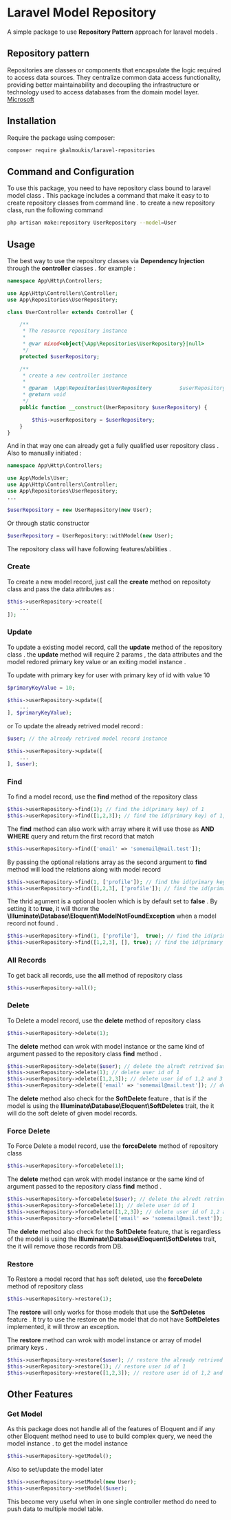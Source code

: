 # Laravel Model Repository

A simple package to use **Repository Pattern** approach for laravel models . 

## Repository pattern
Repositories are classes or components that encapsulate the logic required to access data sources. They centralize common data access functionality, providing better maintainability and decoupling the infrastructure or technology used to access databases from the domain model layer. [Microsoft](https://docs.microsoft.com/en-us/dotnet/architecture/microservices/microservice-ddd-cqrs-patterns/infrastructure-persistence-layer-design)

## Installation

Require the package using composer:

```bash
composer require gkalmoukis/laravel-repositories
```

## Command and Configuration

To use this package, you need to have repository class bound to laravel model class . This package includes a command that make it easy to to create repository classes from command line . to create a new repository class, run the following command

```bash
php artisan make:repository UserRepository --model=User
```

## Usage

The best way to use the repository classes via **Dependency Injection** through the **controller** classes . for example : 

```php
namespace App\Http\Controllers;

use App\Http\Controllers\Controller;
use App\Repositories\UserRepository;

class UserController extends Controller {

    /**
     * The resource repository instance
     *
     * @var mixed<object{\App\Repositories\UserRepository}|null>
     */
    protected $userRepository;

	/**
     * create a new controller instance
     *
     * @param  \App\Repositories\UserRepository         $userRepository
     * @return void
     */
    public function __construct(UserRepository $userRepository) {

        $this->userRepository = $userRepository;
    }
}
```

And in that way one can already get a fully qualified user repository class . Also to manually initiated : 

```php
namespace App\Http\Controllers;

use App\Models\User;
use App\Http\Controllers\Controller;
use App\Repositories\UserRepository;
...

$userRepository = new UserRepository(new User);
```

Or through static constructor
```php
$userRepository = UserRepository::withModel(new User);
```

The repository class will have following features/abilities .

### Create

To create a new model record, just call the **create** method on repositoty class and pass the data attributes as : 

```php
$this->userRepository->create([
    ...
]);
```

### Update

To update a existing model record, call the **update** method of the repository class . the **update** method will require 2 params , the data attributes and the model redored primary key value or an exiting model instance . 

To update with primary key for user with primary key of id with value 10

```php
$primaryKeyValue = 10;

$this->userRepository->update([
    ...
], $primaryKeyValue);
```
or To update the already retrived model record : 

```php
$user; // the already retrived model record instance

$this->userRepository->update([
    ...
], $user);
```

### Find

To find a model record, use the **find** method of the repository class

```php
$this->userRepository->find(1); // find the id(primary key) of 1
$this->userRepository->find([1,2,3]); // find the id(primary key) of 1,2 and 3
```

The **find** method can also work with array where it will use those as **AND WHERE** query and return the first record that match

```php
$this->userRepository->find(['email' => 'somemail@mail.test']);
```

By passing the optional relations array as the second argument to **find** method will load the relations along with model record

```php
$this->userRepository->find(1, ['profile']); // find the id(primary key) of 1
$this->userRepository->find([1,2,3], ['profile']); // find the id(primary key) of 1,2 and 3
```

The thrid agument is a optional boolen which is by default set to **false** . By setting it to **true**, it will thorw the **\Illuminate\Database\Eloquent\ModelNotFoundException** when a model record not found . 

```php
$this->userRepository->find(1, ['profile'],  true); // find the id(primary key) of 1
$this->userRepository->find([1,2,3], [], true); // find the id(primary key) of 1,2 and 3
```

### All Records

To get back all records, use the **all** method of repository class 

```php
$this->userRepository->all();
```

### Delete

To Delete a model record, use the **delete** method of repository class

```php
$this->userRepository->delete(1);
```

The **delete** method can wrok with model instance or the same kind of argument passed to the repository class **find** method . 

```php
$this->userRepository->delete($user); // delete the alredt retrived $user model instance
$this->userRepository->delete(1); // delete user id of 1
$this->userRepository->delete([1,2,3]); // delete user id of 1,2 and 3
$this->userRepository->delete(['email' => 'somemail@mail.test']); // delete user with email of somemail@mail.test
```

The **delete** method also check for the **SoftDelete** feature , that is if the model is using the **Illuminate\Database\Eloquent\SoftDeletes** trait, the it will do the soft delete of given model records. 

### Force Delete

To Force Delete a model record, use the **forceDelete** method of repository class

```php
$this->userRepository->forceDelete(1);
```

The **delete** method can wrok with model instance or the same kind of argument passed to the repository class **find** method . 

```php
$this->userRepository->forceDelete($user); // delete the alredt retrived $user model instance
$this->userRepository->forceDelete(1); // delete user id of 1
$this->userRepository->forceDelete([1,2,3]); // delete user id of 1,2 and 3
$this->userRepository->forceDelete(['email' => 'somemail@mail.test']); // delete user with email of somemail@mail.test
```

The **delete** method also check for the **SoftDelete** feature, that is regardless of the model is using the **Illuminate\Database\Eloquent\SoftDeletes** trait, the it will remove those records from DB.

### Restore

To Restore a model record that has soft deleted, use the **forceDelete** method of repository class

```php
$this->userRepository->restore(1);
```

The **restore** will only works for those models that use the **SoftDeletes** feature . It try to use the restore on the model that do not have **SoftDeletes** implemented, it will throw an exception.

The **restore** method can wrok with model instance or array of model primary keys . 

```php
$this->userRepository->restore($user); // restore the already retrived $user model instance
$this->userRepository->restore(1); // restore user id of 1
$this->userRepository->restore([1,2,3]); // restore user id of 1,2 and 3test
```

## Other Features

### Get Model

As this package does not handle all of the features of Eloquent and if any other Eloquent method need to use to build complex query, we need the model instance . to get the model instance

```php
$this->userRepository->getModel();
```

Also to set/update the model later

```php
$this->userRepository->setModel(new User);
$this->userRepository->setModel($user);
```

This become very useful when in one single controller method do need to push data to multiple model table.